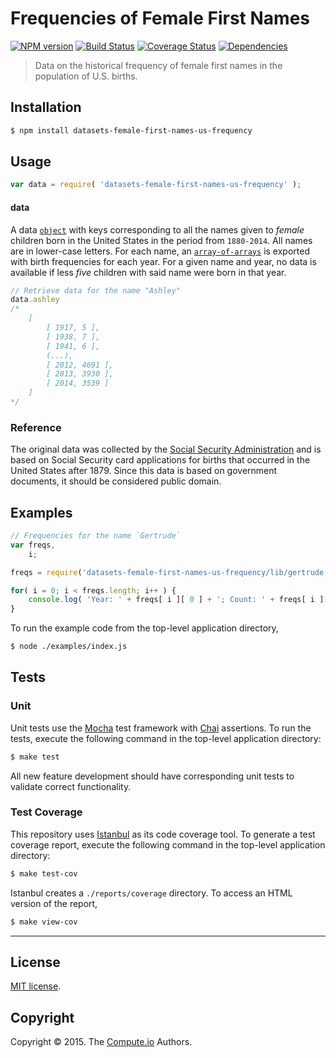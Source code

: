 Frequencies of Female First Names
===
[![NPM version][npm-image]][npm-url] [![Build Status][travis-image]][travis-url] [![Coverage Status][codecov-image]][codecov-url] [![Dependencies][dependencies-image]][dependencies-url]

> Data on the historical frequency of female first names in the population of U.S. births.


## Installation

``` bash
$ npm install datasets-female-first-names-us-frequency
```


## Usage

``` javascript
var data = require( 'datasets-female-first-names-us-frequency' );
```

#### data

A data [`object`](https://developer.mozilla.org/en-US/docs/Web/JavaScript/Reference/Global_Objects/Object) with keys corresponding to all the names given to *female* children born in the United States in the period from `1880-2014`. All names are in lower-case letters. For each name, an [`array-of-arrays`](https://developer.mozilla.org/en-US/docs/Web/JavaScript/Reference/Global_Objects/Array) is exported with birth frequencies for each year. For a given name and year, no data is available if less *five* children with said name were born in that year.

``` javascript
// Retrieve data for the name "Ashley"
data.ashley
/*
	[
		[ 1917, 5 ],
		[ 1938, 7 ],
		[ 1941, 6 ],
		(...),
		[ 2012, 4691 ],
		[ 2013, 3930 ],
		[ 2014, 3539 ]
	]
*/
```

### Reference

The original data was collected by the [Social Security Administration](http://www.ssa.gov/oact/babynames/) and is based on Social Security card applications for births that occurred in the United States after 1879. Since this data is based on government documents, it should be considered public domain.

## Examples

``` javascript
// Frequencies for the name `Gertrude`
var freqs,
 	i;

freqs = require('datasets-female-first-names-us-frequency/lib/gertrude.json' );

for( i = 0; i < freqs.length; i++ ) {
	console.log( 'Year: ' + freqs[ i ][ 0 ] + '; Count: ' + freqs[ i ][ 1 ] );
}
```

To run the example code from the top-level application directory,

``` bash
$ node ./examples/index.js
```


## Tests

### Unit

Unit tests use the [Mocha](http://mochajs.org/) test framework with [Chai](http://chaijs.com) assertions. To run the tests, execute the following command in the top-level application directory:

``` bash
$ make test
```

All new feature development should have corresponding unit tests to validate correct functionality.


### Test Coverage

This repository uses [Istanbul](https://github.com/gotwarlost/istanbul) as its code coverage tool. To generate a test coverage report, execute the following command in the top-level application directory:

``` bash
$ make test-cov
```

Istanbul creates a `./reports/coverage` directory. To access an HTML version of the report,

``` bash
$ make view-cov
```


---
## License

[MIT license](http://opensource.org/licenses/MIT).


## Copyright

Copyright &copy; 2015. The [Compute.io](https://github.com/compute-io) Authors.


[npm-image]: http://img.shields.io/npm/v/datasets-female-first-names-us-frequency.svg
[npm-url]: https://npmjs.org/package/datasets-female-first-names-us-frequency

[travis-image]: http://img.shields.io/travis/datasets-io/female-first-names-us-frequency/master.svg
[travis-url]: https://travis-ci.org/datasets-io/female-first-names-us-frequency

[codecov-image]: https://img.shields.io/codecov/c/github/datasets-io/female-first-names-us-frequency/master.svg
[codecov-url]: https://codecov.io/github/datasets-io/female-first-names-us-frequency?branch=master

[dependencies-image]: http://img.shields.io/david/datasets-io/female-first-names-us-frequency.svg
[dependencies-url]: https://david-dm.org/datasets-io/female-first-names-us-frequency

[dev-dependencies-image]: http://img.shields.io/david/dev/datasets-io/female-first-names-us-frequency.svg
[dev-dependencies-url]: https://david-dm.org/dev/datasets-io/female-first-names-us-frequency

[github-issues-image]: http://img.shields.io/github/issues/datasets-io/female-first-names-us-frequency.svg
[github-issues-url]: https://github.com/datasets-io/female-first-names-us-frequency/issues
